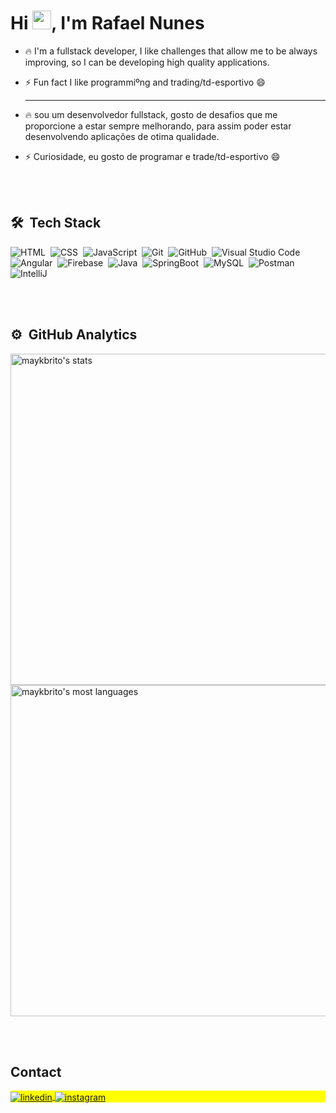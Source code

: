 
<h1 align="left">Hi <img src="https://raw.githubusercontent.com/kaueMarques/kaueMarques/master/hi.gif" height="30px">, I'm Rafael Nunes</h1>


- 🔥 I'm a fullstack developer, I like challenges that allow me to be always improving, so I can be developing high quality applications.

- ⚡ Fun fact I like programmiºng and trading/td-esportivo 😄


  -  - - - - - - - - - - - - - - - - 
               

- 🔥 sou um desenvolvedor fullstack, gosto de desafios que me proporcione a estar sempre melhorando, para assim poder estar desenvolvendo aplicações de otima qualidade.  

- ⚡ Curiosidade, eu gosto de programar e trade/td-esportivo 😄



<br><br>

## 🛠 &nbsp;Tech Stack


![HTML](https://img.shields.io/badge/-HTML-05122A?style=flat&logo=HTML5)&nbsp;
![CSS](https://img.shields.io/badge/-CSS-05122A?style=flat&logo=CSS3&logoColor=1572B6)&nbsp;
![JavaScript](https://img.shields.io/badge/-JavaScript-05122A?style=flat&logo=javascript)&nbsp;
![Git](https://img.shields.io/badge/-Git-05122A?style=flat&logo=git)&nbsp;
![GitHub](https://img.shields.io/badge/-GitHub-05122A?style=flat&logo=github)&nbsp;
![Visual Studio Code](https://img.shields.io/badge/-Visual%20Studio%20Code-05122A?style=flat&logo=visual-studio-code&logoColor=007ACC)&nbsp;
![Angular](https://img.shields.io/badge/-Angular-05122A?style=flat&logo=angular)&nbsp;
![Firebase](https://img.shields.io/badge/-Firebase-05122A?style=flat&logo=Firebase)&nbsp;
![Java](https://img.shields.io/badge/-java-05122A?style=flat&logo=java)&nbsp;
![SpringBoot](https://img.shields.io/badge/-SpringBoot-05122A?style=flat&logo=springboot)&nbsp;
![MySQL](https://img.shields.io/badge/-MySQL-05122A?style=flat&logo=MySQL)&nbsp;
![Postman](https://img.shields.io/badge/-postman-05122A?style=flat&logo=postman)&nbsp;
![IntelliJ](https://img.shields.io/badge/-intellij-05122A?style=flat&logo=intellij)&nbsp;

<br><br>

## ⚙️ &nbsp;GitHub Analytics

<p align="left">
<img width="530em" src="https://github-readme-stats.vercel.app/api?username=DKFAEL&show_icons=true&theme=vision-friendly-dark" alt="maykbrito's stats"/>
<img width="530em" src="https://github-readme-stats.vercel.app/api/top-langs/?username=DKFAEL&layout=compact&theme=vision-friendly-dark" alt="maykbrito's most languages"/>
</p>


<br><br>

## Contact

<p align="left" style="background:yellow">
<a href="https://www.linkedin.com/in/rafael-nunes-a7854a250/" target="_blank">
  <img align="center" src="https://img.shields.io/badge/-Linkedin-05122A?style=flat&logo=linkedin" alt="linkedin"/>
</a>
<a href="https://www.instagram.com/dk_fael/" target="_blank">
 <img align="center" src="https://img.shields.io/badge/-Instagram-05122A?style=flat&logo=instagram" alt="instagram"/>
</a>
</p>

<!--

<img width="490em" src="https://github-readme-twitter-gazf.vercel.app/api?id=maykbrito&layout=wide&show_reply=off&show_retweet=off" />


**maykbrito/maykbrito** is a ✨ _special_ ✨ repository because its `README.md` (this file) appears on your GitHub profile.

Here are some ideas to get you started:

- 🔭 I’m currently working on ...
- 🌱 I’m currently learning ...
- 👯 I’m looking to collaborate on ...
- 🤔 I’m looking for help with ...
- 💬 Ask me about ...
- 📫 How to reach me: ...
- 😄 Pronouns: ...
- ⚡ Fun fact: ...
-->


<!-- ![snake gif](https://github.com/DKFAEL/DKFAEL/blob/output/github-contribution-grid-snake.svg) -->
